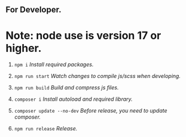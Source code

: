## For Developer.
# Note: node use is version 17 or higher.

1. <code>npm i</code> *Install required packages.*

2. <code>npm run start</code> *Watch changes to compile js/scss when developing.*

3. <code>npm run build</code> *Build and compress js files.*

4. <code>composer i</code> *Install autoload and required library.*

5. <code>composer update --no-dev</code> *Before release, you need to update composer.*

6. <code>npm run release</code> *Release.*
